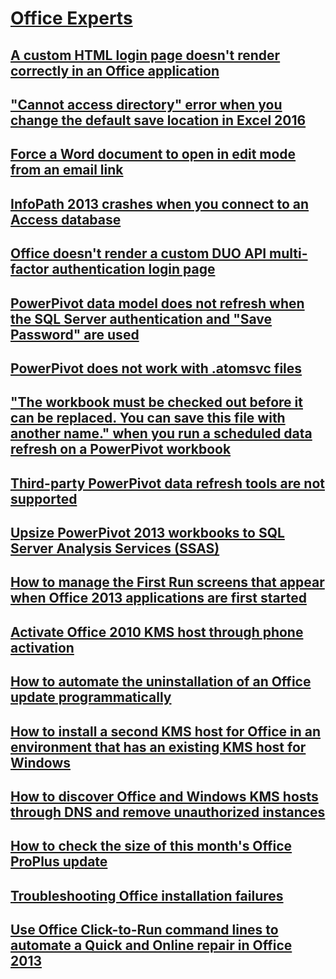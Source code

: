 # [Office Experts](../office-experts.md)

## [A custom HTML login page doesn't render correctly in an Office application](../custom-html-login-page-not-render-correctly.md)

## ["Cannot access directory" error when you change the default save location in Excel 2016](../cannot-access-directory-error-in-excel-2016.md)

## [Force a Word document to open in edit mode from an email link](../force-word-document-to-open-in-edit-mode.md)

## [InfoPath 2013 crashes when you connect to an Access database](../infopath-2013-crashes-when-connecting-to-access-database.md)

## [Office doesn't render a custom DUO API multi-factor authentication login page](../not-render-a-custom-duo-api-multi-factor-authentication-login-page.md)

## [PowerPivot data model does not refresh when the SQL Server authentication and "Save Password" are used](../powerpivot-data-model-does-not-refresh.md)

## [PowerPivot does not work with .atomsvc files](../powerpivot-does-not-work-with-atomsvc-files.md)

## ["The workbook must be checked out before it can be replaced. You can save this file with another name." when you run a scheduled data refresh on a PowerPivot workbook](../workbook-must-be-checked-out-on-a-powerpivot-workbook.md)

## [Third-party PowerPivot data refresh tools are not supported](../third-party-powerpivot-data-refresh-tools-are-not-supported.md)

## [Upsize PowerPivot 2013 workbooks to SQL Server Analysis Services (SSAS)](../upsize-powerpivot-2013-workbooks-to-sql-server-analysis-services.md)

## [How to manage the First Run screens that appear when Office 2013 applications are first started](../manage-the-first-run-screens-appearing-when-office-2013-applications-are-first-launched.md)

## [Activate Office 2010 KMS host through phone activation](../activate-office-2010-kms-host-via-phone-activation.md)

## [How to automate the uninstallation of an Office update programmatically](../automate-uninstall-office-update.md)

## [How to install a second KMS host for Office in an environment that has an existing KMS host for Windows](../guidance-on-installing-a-second-kms-host-for-office.md)

## [How to discover Office and Windows KMS hosts through DNS and remove unauthorized instances](../how-to-discover-office-and-windows-kms-hosts-and-remove-unauthorized-instances.md)

## [How to check the size of this month's Office ProPlus update](../how-big-was-this-months-office-proplus-update.md)

## [Troubleshooting Office installation failures](../troubleshooting-office-installation-failures.md)

## [Use Office Click-to-Run command lines to automate a Quick and Online repair in Office 2013](../office-click-to-run-command-lines-to-automate-a-repair.md)